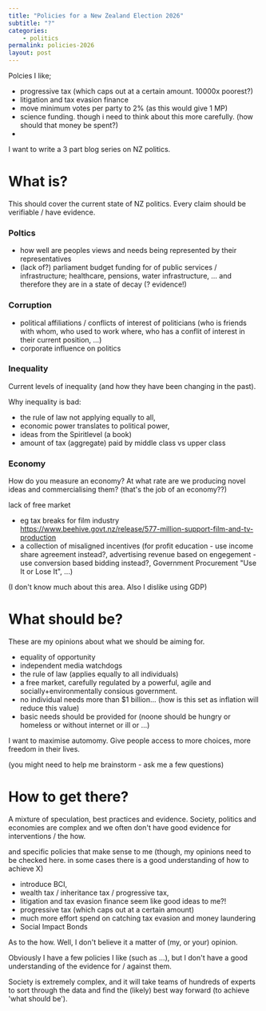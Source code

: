 ```yaml
---
title: "Policies for a New Zealand Election 2026"
subtitle: "?"
categories:
    - politics
permalink: policies-2026
layout: post
---
```


Polcies I like;

- progressive tax (which caps out at a certain amount. 10000x poorest?)
- litigation and tax evasion finance
- move minimum votes per party to 2% (as this would give 1 MP)
- science funding. though i need to think about this more carefully. (how should that money be spent?)
- 



I want to write a 3 part blog series on NZ politics.

# What is?

This should cover the current state of NZ politics. Every claim should be verifiable / have evidence.

### Poltics

- how well are peoples views and needs being represented by their representatives
- (lack of?) parliament budget funding for of public services / infrastructure; healthcare, pensions, water infrastructure, ... and  therefore they are in a state of decay (? evidence!)

### Corruption

- political affiliations / conflicts of interest of politicians (who is friends with whom, who used to work where, who has a conflit of interest in their current position, ...)
- corporate influence on politics

### Inequality

Current levels of inequality (and how they have been changing in the past).

Why inequality is bad: 
- the rule of law not applying equally to all, 
- economic power translates to political power, 
- ideas from the Spiritlevel (a book)
- amount of tax (aggregate) paid by middle class vs upper class

### Economy

How do you measure an economy?
At what rate are we producing novel ideas and commercialising them? (that's the job of an economy??)

lack of free market 
- eg tax breaks for film industry https://www.beehive.govt.nz/release/577-million-support-film-and-tv-production
- a collection of misaligned incentives (for profit education - use income share agreement instead?, advertising revenue based on engegement - use conversion based bidding instead?, Government Procurement "Use It or Lose It", ...)

(I don't know much about this area. Also I dislike using GDP)

# What should be?

These are my opinions about what we should be aiming for. 

- equality of opportunity
- independent media watchdogs
- the rule of law (applies equally to all individuals)
- a free market, carefully regulated by a powerful, agile and socially+environmentally consious government.
- no individual needs more than $1 billion... (how is this set as inflation will reduce this value)
- basic needs should be provided for (noone should be hungry or homeless or without internet or ill or ...)

I want to maximise automomy. Give people access to more choices, more freedom in their lives.

(you might need to help me brainstorm - ask me a few questions)

# How to get there?

A mixture of speculation, best practices and evidence. Society, politics and economies are complex and we often don't have good evidence for interventions / the how. 

and specific policies that make sense to me (though, my opinions need to be checked here. in some cases there is a good understanding of how to achieve X)
- introduce BCI, 
- wealth tax / inheritance tax / progressive tax,
- litigation and tax evasion finance seem like good ideas to me?!
- progressive tax (which caps out at a certain amount)
- much more effort spend on catching tax evasion and money laundering
- Social Impact Bonds



As to the how. Well, I don't believe it a matter of (my, or your) opinion.

Obviously I have a few policies I like (such as ...), but I don't have a good understanding of the evidence for / against them.

Society is extremely complex, and it will take teams of hundreds of experts to sort through the data and find the (likely) best way forward (to achieve 'what should be').